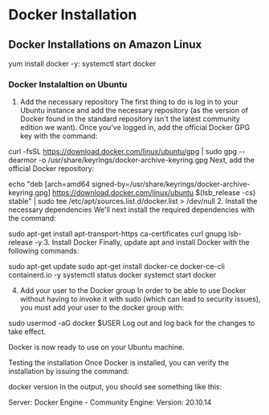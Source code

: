 # Docker Installation

## Docker Installations on Amazon Linux
yum install docker -y:
systemctl start docker

### Docker Instalaltion on Ubuntu

1. Add the necessary repository
The first thing to do is log in to your Ubuntu instance and add the necessary repository (as the version of Docker found in the standard repository isn't the latest community edition we want). Once you've logged in, add the official Docker GPG key with the command:

curl -fsSL https://download.docker.com/linux/ubuntu/gpg | sudo gpg --dearmor -o /usr/share/keyrings/docker-archive-keyring.gpg
Next, add the official Docker repository:

echo "deb [arch=amd64 signed-by=/usr/share/keyrings/docker-archive-keyring.gpg] https://download.docker.com/linux/ubuntu $(lsb_release -cs) stable" | sudo tee /etc/apt/sources.list.d/docker.list > /dev/null
2. Install the necessary dependencies
We'll next install the required dependencies with the command:

sudo apt-get install apt-transport-https ca-certificates curl gnupg lsb-release -y
3. Install Docker
Finally, update apt and install Docker with the following commands:

sudo apt-get update
sudo apt-get install docker-ce docker-ce-cli containerd.io -y
systemctl status docker
systemct start docker

4. Add your user to the Docker group
In order to be able to use Docker without having to invoke it with sudo (which can lead to security issues), you must add your user to the docker group with:

sudo usermod -aG docker $USER
Log out and log back for the changes to take effect. 

Docker is now ready to use on your Ubuntu machine.

Testing the installation
Once Docker is installed, you can verify the installation by issuing the command:

docker version
In the output, you should see something like this:

Server: Docker Engine - Community
Engine:
  Version:          20.10.14


 
